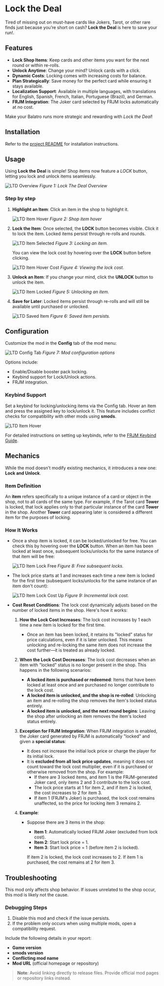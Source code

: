 # Lock the Deal

Tired of missing out on must-have cards like Jokers, Tarot, or other rare finds just because you’re short on cash? **Lock the Deal** is here to save your run!.

## Features

- **Lock Shop Items**: Keep cards and other items you want for the next round or within re-rolls.
- **Unlock Anytime**: Change your mind? Unlock cards with a click.
- **Dynamic Costs**: Locking comes with increasing costs for balance.
- **Plan Strategically**: Save money for the perfect card while ensuring it stays available.
- **Localization Support**: Available in multiple languages, with translations for English, Spanish, French, Italian, Portuguese (Brazil), and German.
- **FRJM Integration**: The Joker card selected by FRJM locks automatically at no cost.

Make your Balatro runs more strategic and rewarding with *Lock the Deal*!

## Installation

Refer to the [project README](https://github.com/LnxFCA/balatro-mods#readme) for installation instructions.

## Usage

Using **Lock the Deal** is simple! Shop items now feature a *LOCK* button, letting you lock and unlock items seamlessly.

![LTD Overview](./images/ltd_overview.png)
*Figure 1: Lock The Deal Overview*

### Step by step

1. **Highlight an Item**: Click an item in the shop to highlight it.

    ![LTD Item Hover](./images/ltd_shop_item_hover.png)
    *Figure 2: Shop item hover*

2. **Lock the Item**: Once selected, the **LOCK** button becomes visible.
Click it to lock the item. Locked items persist through re-rolls and rounds.

    ![LTD Item Selected](./images/ltd_shop_item_selected.png)
    *Figure 3: Locking an item.*

    You can view the lock cost by hovering over the **LOCK** button before clicking.

    ![LTD Item Hover Cost](./images/ltd_shop_item_hover_cost.png)
    *Figure 4: Viewing the lock cost.*

3. **Unlock an Item**: If you change your mind, click the **UNLOCK** button to unlock the item.

    ![LTD Item Locked](./images/ltd_shop_item_locked.png)
    *Figure 5: Unlocking an item.*

4. **Save for Later**: Locked items persist through re-rolls and will still be available until purchased or unlocked.

   ![LTD Saved Item](./images/ltd_shop_item_saved_item.png)
   *Figure 6: Saved item persists.*

## Configuration

Customize the mod in the **Config** tab of the mod menu:

![LTD Config Tab](./images/ltd_shop_config_tab.png)
*Figure 7: Mod configuration options*

Options include:

- Enable/Disable booster pack locking.
- Keybind support for Lock/Unlock actions.
- FRJM integration.

### Keybind Support

Set a keybind for locking/unlocking items via the Config tab. Hover an item and press the assigned key to lock/unlock it. This feature includes conflict checks for compatibility with other mods using **smods**.

![LTD Item Hover](./images/ltd_shop_item_hover.png)

For detailed instructions on setting up keybinds, refer to the [FRJM Keybind Guide](https://github.com/LnxFCA/balatro-mods/tree/main/first-round-joker#activation-key).

## Mechanics

While the mod doesn't modify existing mechanics, it introduces a new one: **Lock and Unlock**.

### Item Definition

An **item** refers specifically to a unique instance of a card or object in the shop, not to all cards of the same type. For example, if the Tarot card **Tower** is locked, that lock applies only to that particular instance of the card **Tower** in the shop. Another **Tower** card appearing later is considered a different item for the purposes of locking.

### How It Works

- Once a shop item is locked, it can be locked/unlocked for free. You can check
this by hovering over the **LOCK** button. When an item has been locked at least once,
subsequent locks/unlocks for the same instance of that item will be free:

    ![LTD Item Lock Free](./images/ltd_shop_item_lock_free.png)
    *Figure 8: Free subsequent locks.*

- The lock price starts at 1 and increases each time a new item is locked for the first time (subsequent locks/unlocks for the same instance of an item don't count):

    ![LTD Item Lock Cost Up](./images/ltd_shop_item_price_up.png)
    *Figure 9: Incremental lock cost.*

- **Cost Reset Conditions**:
  The lock cost dynamically adjusts based on the number of locked items in the shop. Here's how it works:

    1. **How the Lock Cost Increases**:
        The lock cost increases by 1 each time a new item is locked for the first time.

        - Once an item has been locked, it retains its "locked" status for price calculations, even if it is later unlocked. This means unlocking and re-locking the same item does not increase the cost further—it is treated as already locked.

    2. **When the Lock Cost Decreases**:
        The lock cost decreases when an item with "locked" status is no longer present in the shop. This happens in the following scenarios:

        - **A locked item is purchased or redeemed**: Items that have been locked at least once and are purchased no longer contribute to the lock cost.
        - **A locked item is unlocked, and the shop is re-rolled**: Unlocking an item and re-rolling the shop removes the item's locked status entirely.
        - **A locked item is unlocked, and the next round begins**: Leaving the shop after unlocking an item removes the item's locked status entirely.

    3. **Exception for FRJM Integration**:
        When FRJM integration is enabled, the Joker card generated by FRJM is
        automatically "locked" and given a **special status**:

        - It does not increase the initial lock price or charge the player for its initial lock.
        - It is **excluded from all lock price updates**, meaning it does not count toward the lock cost multiplier, even if it is purchased or otherwise removed from the shop. For example:
            - If there are 3 locked items, and item 1 is the FRJM-generated Joker card, only items 2 and 3 contribute to the lock cost.
            - The lock price starts at 1 for item 2, and if item 2 is locked, the cost increases to 2 for item 3.
            - If item 1 (FRJM's Joker) is purchased, the lock cost remains unaffected, so the price for locking item 3 remains 2.

    4. **Example**:
        - Suppose there are 3 items in the shop:
            - **Item 1**: Automatically locked FRJM Joker (excluded from lock cost).
            - **Item 2**: Start lock price = 1.
            - **Item 3**: Start lock price = 1 (before item 2 is locked).

            If item 2 is locked, the lock cost increases to 2. If item 1 is purchased, the cost remains at 2 for item 3.

## Troubleshooting

This mod only affects shop behavior. If issues unrelated to the shop occur, this mod is likely not the cause.

### Debugging Steps

1. Disable this mod and check if the issue persists.
2. If the problem only occurs when using multiple mods, open a compatibility request.

Include the following details in your report:

- **Game version**
- **smods version**
- **Conflicting mod name**
- **Mod URL** (official homepage or repository)

> **Note**: Avoid linking directly to release files. Provide official mod pages or repository links instead.
